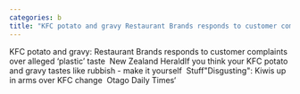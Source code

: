 ```yaml
---
categories: b
title: "KFC potato and gravy Restaurant Brands responds to customer complaints over alleged ‘plastic’ taste  New Zealand Herald"
---
```

KFC potato and gravy: Restaurant Brands responds to customer complaints over alleged ‘plastic’ taste&nbsp;&nbsp;New Zealand HeraldIf you think your KFC potato and gravy tastes like rubbish - make it yourself&nbsp;&nbsp;Stuff"Disgusting": Kiwis up in arms over KFC change&nbsp;&nbsp;Otago Daily Times‘